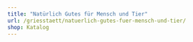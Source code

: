 ```yaml
---
title: "Natürlich Gutes für Mensch und Tier"
url: /griesstaett/natuerlich-gutes-fuer-mensch-und-tier/
shop: Katalog
---
```

